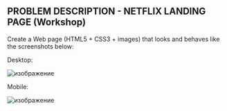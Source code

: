 ## PROBLEM DESCRIPTION - NETFLIX LANDING PAGE (Workshop)

Create a Web page (HTML5 + CSS3 + images) that looks and behaves like the screenshots below:

Desktop:

![изображение](https://user-images.githubusercontent.com/82647282/222177666-e00685d4-be7a-46a6-8ba6-56207529a86a.png)

Mobile:

![изображение](https://user-images.githubusercontent.com/82647282/222177727-695402ed-2536-4420-a5a4-cc41fd181c31.png)